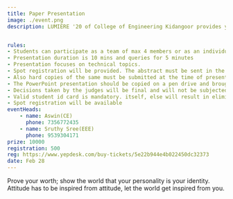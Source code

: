 ```yaml
---
title: Paper Presentation
image: ./event.png
description: LUMIERE '20 of College of Engineering Kidangoor provides you an opportunity for showcasing your innovative ideas......


rules: 
- Students can participate as a team of max 4 members or as an individual.
- Presentation duration is 10 mins and queries for 5 minutes
- Presentation focuses on technical topics.
- Spot registration will be provided. The abstract must be sent in the prescribed format during online registration to iamaswinkrishna47@gmail.com
- Also hard copies of the same must be submitted at the time of presentation.
- The PowerPoint presentation should be copied on a pen drive and brought.
- Decisions taken by the judges will be final and will not be subjected to any further discussions.
- Valid student id card is mandatory. itself, else will result in elimination. 
- Spot registration will be available
eventHeads:
    - name: Aswin(CE)
      phone: 7356772435
    - name: Sruthy Sree(EEE)
      phone: 9539304171
prize: 10000
registration: 500
reg: https://www.yepdesk.com/buy-tickets/5e22b944e4b022450dc32373
date: Feb 28
---
```


Prove your worth; show the world that your personality is your identity. Attitude has to be inspired from attitude, let the world get inspired from you.
